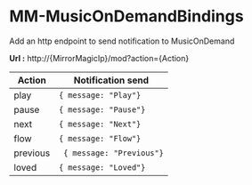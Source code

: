 # MM-MusicOnDemandBindings

Add an http endpoint to send notification to MusicOnDemand

**Url :** http://{MirrorMagicIp}/mod?action={Action}

| Action  | Notification send |
| ------------- | ------------- |
| play  | `{ message: "Play"}`  |
| pause  | `{ message: "Pause"}`  |
| next  | `{ message: "Next"}`  |
| flow  | `{ message: "Flow"}`  |
| previous | ` { message: "Previous"}`  |
| loved  | `{ message: "Loved"}`  |